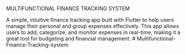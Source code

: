 

MULTIFUNCTIONAL FINANCE TRACKING SYSTEM


A simple, intuitive finance tracking app built with Flutter to help users manage their personal and group expenses effectively. This app allows users to add, categorize, and monitor expenses in real-time, making it a great tool for budgeting and financial management.
#   M u l t i f u n c t i o n a l - F i n a n c e - T r a c k i n g - s y s t e m  
 